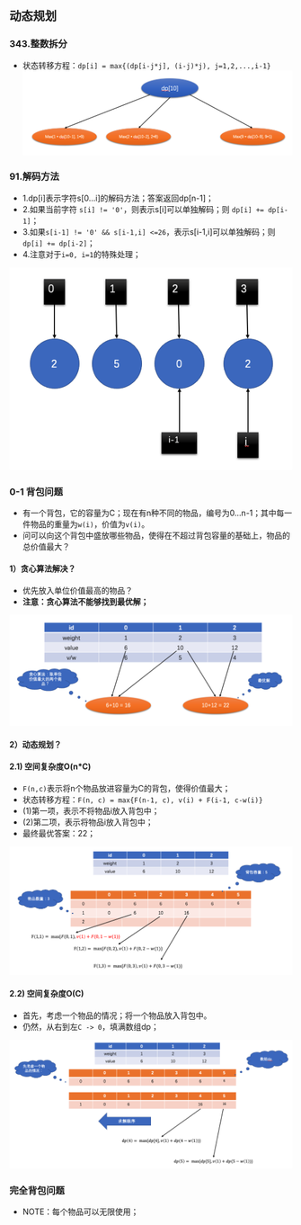## 动态规划

### 343.整数拆分
- 状态转移方程：`dp[i] = max{(dp[i-j*j], (i-j)*j), j=1,2,...,i-1}`
![整数拆分](./pics/QQ20210901-214044.png)


### 91.解码方法
- 1.dp[i]表示字符s[0...i]的解码方法；答案返回dp[n-1]；
- 2.如果当前字符 `s[i] != '0'`，则表示s[i]可以单独解码；则 `dp[i] += dp[i-1]`；
- 3.如果`s[i-1] != '0' && s[i-1,i] <=26`，表示s[i-1,i]可以单独解码；则 `dp[i] += dp[i-2]`；
- 4.注意对于`i=0, i=1`的特殊处理；

![解码方法](./pics/QQ20210901-231513.png)

### 0-1 背包问题
- 有一个背包，它的容量为C；现在有n种不同的物品，编号为0...n-1；其中每一件物品的重量为`w(i)`，价值为`v(i)`。
- 问可以向这个背包中盛放哪些物品，使得在不超过背包容量的基础上，物品的总价值最大？

#### 1）贪心算法解决？
- 优先放入单位价值最高的物品？
- **注意：贪心算法不能够找到最优解；**

![背包问题，贪心算法](./pics/QQ20210905-000159.png)

#### 2）动态规划？

#### 2.1) 空间复杂度O(n*C)
- `F(n,c)`表示将n个物品放进容量为C的背包，使得价值最大；
- 状态转移方程：`F(n, c) = max{F(n-1, c), v(i) + F(i-1, c-w(i)}`
- (1)第一项，表示不将物品i放入背包中；
- (2)第二项，表示将物品i放入背包中；
- 最终最优答案：22；

![背包问题，动态规划](./pics/QQ20210905-003648.png)

#### 2.2) 空间复杂度O(C)
- 首先，考虑一个物品的情况；将一个物品放入背包中。
- 仍然，从右到左`C -> 0`，填满数组dp；


![背包问题，动态规划](./pics/QQ20210905-145722.png)


### 完全背包问题
- NOTE：每个物品可以无限使用；



